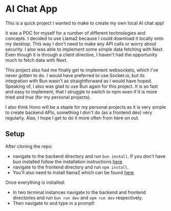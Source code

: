 # AI Chat App

This is a quick project I wanted to make to create my own local AI chat app!

It was a POC for myself for a number of different technologies and concepts. I decided to use Llama2 because I could download it locally onto my desktop. This way I don't need to make any API calls or worry about security. I also was able to implement some simple data fetching with Next. Even though it is through a client directive, I haven't had the opportunity much to fetch data with Next.

This project also had me finally get to implement websockets, which I've never gotten to do. I would have preferred to use Socket.io, but its integration with Bun wasn't as straightforward as I would have hoped. Speaking of, I also was glad to use Bun again for this project. It is so fast and easy to implement, that I struggle to switch to npm even if it is more tried and true (for my personal projects).

I also think Hono will be a staple for my personal projects as it is very simple to create backend APIs, something I don't do (as a frontend dev) very regularly. Alas, I hope I get to do it more often from here on out.

## Setup

After cloning the repo:

-   navigate to the backend directory and run `bun install`. If you don't have bun installed follow the installation instructions [here](https://bun.sh/).
-   navigate to the frontend directory and run `npm install`.
-   You'll also need to install llama2 which can be found [here](https://ollama.com/library/llama2).

Once everything is installed:

-   In two terminal instances navigate to the backend and frontend directories and run `bun run dev` and `npm run dev` respectively.
-   Then navigate to [](http://localhost:3000) and type in a prompt!
